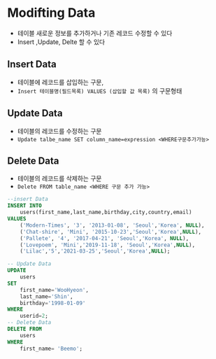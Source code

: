 # Modifting Data
- 테이블 새로운 정보를 추가하거나 기존 레코드 수정할 수 있다
- Insert ,Update, Delte 할 수 있다

## Insert Data
- 테이블에 레코드를 삽입하는 구문, 
- `Insert 테이블명(필드목록) VALUES (삽입할 값 목록)` 의 구문형태

## Update Data
- 테이블의 레코드를 수정하는 구문
- `Update talbe_name SET column_name=expression <WHERE구문추가가능>`
## Delete Data
- 테이블의 레코드를 삭제하는 구문
- `Delete FROM table_name <WHERE 구문 추가 가능>`

```sql
--insert Data
INSERT INTO 
	users(first_name,last_name,birthday,city,country,email)
VALUES
	('Modern-Times', '3', '2013-01-08', 'Seoul','Korea', NULL),
    ('Chat-shire', 'Mini', '2015-10-23','Seoul','Korea',NULL),
    ('Pallete', '4', '2017-04-21', 'Seoul','Korea', NULL),
    ('Lovepoem', 'Mini','2019-11-18', 'Seoul','Korea',NULL),
    ('Lilac','5','2021-03-25','Seoul','Korea',NULL);

-- Update Data
UPDATE 
	users
SET
	first_name='WooHyeon',
    last_name='Shin',
	birthday='1998-01-09'
WHERE
	userid=2;
-- Delete Data
DELETE FROM 
	users
WHERE
	first_name= 'Beemo';
```